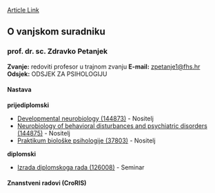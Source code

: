 [Article Link](https://www.fhs.hr/djelatnik/zdravko.petanjek)

## O vanjskom suradniku
###  prof. dr. sc. Zdravko Petanjek 
**Zvanje:**
redoviti profesor u trajnom zvanju 
**E-mail:**
[zpetanje1@fhs.hr](javascript:startMail\('cmgranrw@1us.feu'\);)
**Odsjek:**
ODSJEK ZA PSIHOLOGIJU 
#### Nastava
**prijediplomski**
  * [Developmental neurobiology (144873)](https://www.fhs.hr/predmet/devneu) - Nositelj
  * [Neurobiology of behavioral disturbances and psychiatric disorders (144875)](https://www.fhs.hr/predmet/nobdapd) - Nositelj
  * [Praktikum biološke psihologije (37803)](https://www.fhs.hr/predmet/pbp) - Nositelj


**diplomski**
  * [Izrada diplomskoga rada (126008)](https://www.fhs.hr/predmet/idr_b) - Seminar


#### Znanstveni radovi (CroRIS)
